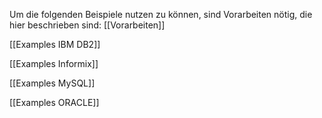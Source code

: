 Um die folgenden Beispiele nutzen zu können, sind Vorarbeiten nötig, die hier beschrieben sind: [[Vorarbeiten]]

[[Examples IBM DB2]]

[[Examples Informix]]

[[Examples MySQL]]

[[Examples ORACLE]]
